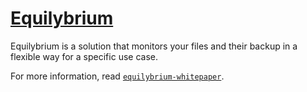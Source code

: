 # [Equilybrium](https://gitlab.com/DRSCUI/equilybrium-dev)

Equilybrium is a solution that monitors your files and their backup in a flexible way for a specific use case.

For more information, read [``equilybrium-whitepaper``](https://gitlab.com/DRSCUI/equilybrium-dev/-/blob/main/equilybrium-whitepaper.md).
